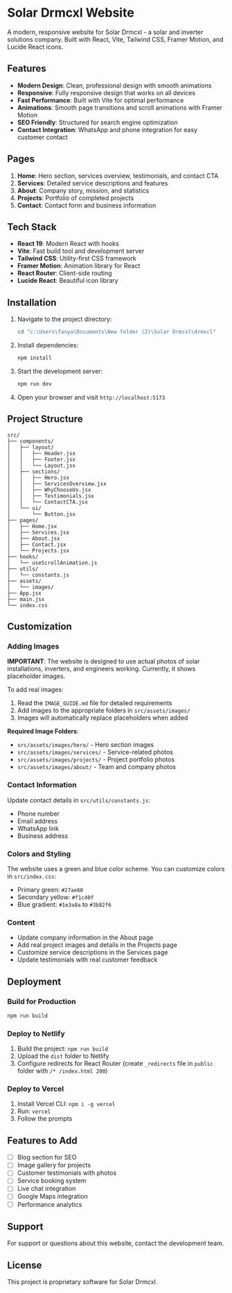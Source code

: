 # Solar Drmcxl Website

A modern, responsive website for Solar Drmcxl - a solar and inverter solutions company. Built with React, Vite, Tailwind CSS, Framer Motion, and Lucide React icons.

## Features

- **Modern Design**: Clean, professional design with smooth animations
- **Responsive**: Fully responsive design that works on all devices
- **Fast Performance**: Built with Vite for optimal performance
- **Animations**: Smooth page transitions and scroll animations with Framer Motion
- **SEO Friendly**: Structured for search engine optimization
- **Contact Integration**: WhatsApp and phone integration for easy customer contact

## Pages

1. **Home**: Hero section, services overview, testimonials, and contact CTA
2. **Services**: Detailed service descriptions and features
3. **About**: Company story, mission, and statistics
4. **Projects**: Portfolio of completed projects
5. **Contact**: Contact form and business information

## Tech Stack

- **React 19**: Modern React with hooks
- **Vite**: Fast build tool and development server
- **Tailwind CSS**: Utility-first CSS framework
- **Framer Motion**: Animation library for React
- **React Router**: Client-side routing
- **Lucide React**: Beautiful icon library

## Installation

1. Navigate to the project directory:

   ```bash
   cd "c:\Users\fanya\Documents\New folder (2)\Solar Drmcxl\drmxcl"
   ```

2. Install dependencies:

   ```bash
   npm install
   ```

3. Start the development server:

   ```bash
   npm run dev
   ```

4. Open your browser and visit `http://localhost:5173`

## Project Structure

```
src/
├── components/
│   ├── layout/
│   │   ├── Header.jsx
│   │   ├── Footer.jsx
│   │   └── Layout.jsx
│   ├── sections/
│   │   ├── Hero.jsx
│   │   ├── ServicesOverview.jsx
│   │   ├── WhyChooseUs.jsx
│   │   ├── Testimonials.jsx
│   │   └── ContactCTA.jsx
│   └── ui/
│       └── Button.jsx
├── pages/
│   ├── Home.jsx
│   ├── Services.jsx
│   ├── About.jsx
│   ├── Contact.jsx
│   └── Projects.jsx
├── hooks/
│   └── useScrollAnimation.js
├── utils/
│   └── constants.js
├── assets/
│   └── images/
├── App.jsx
├── main.jsx
└── index.css
```

## Customization

### Adding Images

**IMPORTANT**: The website is designed to use actual photos of solar installations, inverters, and engineers working. Currently, it shows placeholder images.

To add real images:

1. Read the `IMAGE_GUIDE.md` file for detailed requirements
2. Add images to the appropriate folders in `src/assets/images/`
3. Images will automatically replace placeholders when added

**Required Image Folders**:

- `src/assets/images/hero/` - Hero section images
- `src/assets/images/services/` - Service-related photos
- `src/assets/images/projects/` - Project portfolio photos
- `src/assets/images/about/` - Team and company photos

### Contact Information

Update contact details in `src/utils/constants.js`:

- Phone number
- Email address
- WhatsApp link
- Business address

### Colors and Styling

The website uses a green and blue color scheme. You can customize colors in `src/index.css`:

- Primary green: `#27ae60`
- Secondary yellow: `#f1c40f`
- Blue gradient: `#1e3a8a` to `#3b82f6`

### Content

- Update company information in the About page
- Add real project images and details in the Projects page
- Customize service descriptions in the Services page
- Update testimonials with real customer feedback

## Deployment

### Build for Production

```bash
npm run build
```

### Deploy to Netlify

1. Build the project: `npm run build`
2. Upload the `dist` folder to Netlify
3. Configure redirects for React Router (create `_redirects` file in `public` folder with `/* /index.html 200`)

### Deploy to Vercel

1. Install Vercel CLI: `npm i -g vercel`
2. Run: `vercel`
3. Follow the prompts

## Features to Add

- [ ] Blog section for SEO
- [ ] Image gallery for projects
- [ ] Customer testimonials with photos
- [ ] Service booking system
- [ ] Live chat integration
- [ ] Google Maps integration
- [ ] Performance analytics

## Support

For support or questions about this website, contact the development team.

## License

This project is proprietary software for Solar Drmcxl.
